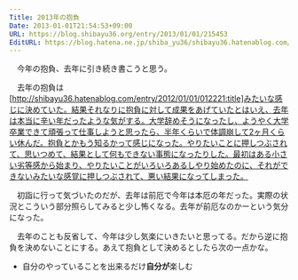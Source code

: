 ```yaml
---
Title: 2013年の抱負
Date: 2013-01-01T21:54:53+09:00
URL: https://blog.shibayu36.org/entry/2013/01/01/215453
EditURL: https://blog.hatena.ne.jp/shiba_yu36/shibayu36.hatenablog.com/atom/entry/12704830469097249885
---
```


　今年の抱負、去年に引き続き書こうと思う。

　去年の抱負は[http://shibayu36.hatenablog.com/entry/2012/01/01/012221:title]みたいな感じに決めていた。結果それなりに抱負に対して成果をあげていたとはいえ、去年は本当に辛い年だったような気がする。大学辞めそうになったし、ようやく大学卒業できて頑張って仕事しようと思ったら、半年くらいで体調崩して2ヶ月くらい休んだ。抱負とかもう知るかって感じになった。やりたいことに押しつぶされて、思いつめて、結果として何もできない事態になったりした。最初はある小さい劣等感から始まり、やりたいことがいろいろあるしやり始めたのに、それができないみたいな感覚に押しつぶされて、悪い結果になってしまった。

　初詣に行って気づいたのだが、去年は前厄で今年は本厄の年だった。実際の状況とこういう部分照らしてみると少し怖くなる。去年が前厄なのかーという気分になった。

　去年のことも反省して、今年は少し気楽にいきたいと思ってる。だから逆に抱負を決めないことにする。あえて抱負として決めるとしたら次の一点かな。
- 自分のやっていることを出来るだけ<strong>自分が</strong>楽しむ
